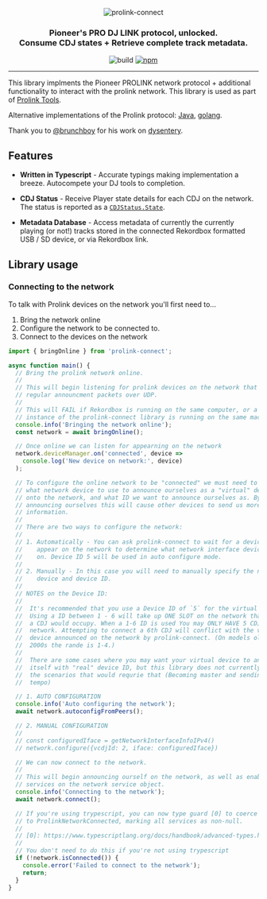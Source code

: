 <p align="center">
<img src="https://user-images.githubusercontent.com/1421724/81906669-75e9e400-957b-11ea-8f1f-38ca25dd5bed.png" alt="prolink-connect" />
</p>

<h3 align="center">
	Pioneer's PRO DJ LINK protocol, unlocked.
	<br>
	Consume CDJ states + Retrieve complete track metadata.
</h3>

<p align="center">
	<img src="https://github.com/EvanPurkhiser/prolink-connect/workflows/build/badge.svg" alt="build" />
	<a href="https://www.npmjs.com/package/prolink-connect"><img alt="npm" src="https://img.shields.io/npm/v/prolink-connect"></a>
</p>

---

This library implments the Pioneer PROLINK network protocol + additional
functionality to interact with the prolink network. This library is used as
part of [Prolink Tools](https://prolink.tools/).

Alternative implementations of the Prolink protocol: [Java](https://github.com/Deep-Symmetry/beat-link), [golang](https://github.com/evanpurkhiser/prolink-go).

Thank you to [@brunchboy](https://github.com/brunchboy) for his work on
[dysentery](https://github.com/brunchboy/dysentery).

## Features

 * **Written in Typescript** - Accurate typings making implementation a breeze.
   Autocompete your DJ tools to completion.

 * **CDJ Status** - Receive Player state details for each CDJ on the network.
   The status is reported as a [`CDJStatus.State`](https://connect.prolink.tools/modules/_src_status_types_.html).

 * **Metadata Database** - Access metadata of currently the currently playing
   (or not!) tracks stored in the connected Rekordbox formatted USB / SD
   device, or via Rekordbox link.

## Library usage

### Connecting to the network

To talk with Prolink devices on the network you'll first need to...

 1. Bring the network online 
 2. Configure the network to be connected to.
 3. Connect to the devices on the network

```ts
import { bringOnline } from 'prolink-connect';

async function main() {
  // Bring the prolink network online.
  //
  // This will begin listening for prolink devices on the network that send
  // regular announcment packets over UDP.
  //
  // This will FAIL if Rekordbox is running on the same computer, or a second
  // instance of the prolink-connect library is running on the same machine.
  console.info('Bringing the network online');
  const network = await bringOnline();

  // Once online we can listen for appearning on the network
  network.deviceManager.on('connected', device =>
    console.log('New device on network:', device)
  );

  // To configure the online network to be "connected" we must need to specify
  // what network device to use to announce ourselves as a "virtual" device
  // onto the network, and what ID we want to announce ourselves as. By
  // announcing ourselves this will cause other devices to send us more detailed
  // information.
  //
  // There are two ways to configure the network:
  //
  // 1. Automatically - You can ask prolink-connect to wait for a device to
  //    appear on the network to determine what network interface devices exist
  //    on. Device ID 5 will be used in auto configure mode.
  //
  // 2. Manually - In this case you will need to manually specify the network
  //    device and device ID.
  //
  // NOTES on the Device ID:
  //
  //  It's recommended that you use a Device ID of `5` for the virtual device.
  //  Using a ID between 1 - 6 will take up ONE SLOT on the network that normally
  //  a CDJ would occupy. When a 1-6 ID is used You may ONLY HAVE 5 CDJs on the
  //  network. Attempting to connect a 6th CDJ will conflict with the virtual
  //  device announced on the network by prolink-connect. (On models older than
  //  2000s the rande is 1-4.)
  //
  //  There are some cases where you may want your virtual device to announce
  //  itself with "real" device ID, but this library does not currently support
  //  the scenarios that would requrie that (Becoming master and sending a master
  //  tempo)

  // 1. AUTO CONFIGURATION
  console.info('Auto configuring the network');
  await network.autoconfigFromPeers();

  // 2. MANUAL CONFIGURATION
  //
  // const configuredIface = getNetworkInterfaceInfoIPv4()
  // network.configure({vcdjId: 2, iface: configuredIface})

  // We can now connect to the network.
  //
  // This will begin announcing ourself on the network, as well as enable various
  // services on the network service object.
  console.info('Connecting to the network');
  await network.connect();

  // If you're using trypescript, you can now type guard [0] to coerce the type
  // to ProlinkNetworkConnected, marking all services as non-null.
  //
  // [0]: https://www.typescriptlang.org/docs/handbook/advanced-types.html#using-type-predicates
  //
  // You don't need to do this if you're not using trypescript
  if (!network.isConnected()) {
    console.error('Failed to connect to the network');
    return;
  }
}
```


